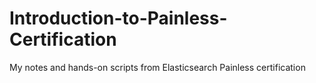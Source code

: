 # Introduction-to-Painless-Certification
My notes and hands-on scripts from Elasticsearch Painless certification
